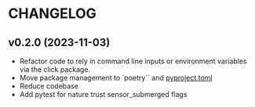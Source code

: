 # CHANGELOG

## v0.2.0 (2023-11-03)

- Refactor code to rely in command line inputs or environment variables via the click package.
- Move package management to `poetry`` and [pyproject.toml](pyproject.toml)
- Reduce codebase
- Add pytest for nature trust sensor_submerged flags
